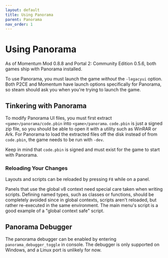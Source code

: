 ```yaml
---
layout: default
title: Using Panorama
parent: Panorama
nav_order: 1
---
```


# Using Panorama

As of Momentum Mod 0.8.8 and Portal 2: Community Edition 0.5.6, both games ship
with Panorama installed.

To use Panorama, you must launch the game _without_ the `-legacyui` option. Both
P2CE and Momentum have launch options specifically for Panorama, so steam should
ask you when you're trying to launch the game.

## Tinkering with Panorama

To modify Panorama UI files, you must first extract `<game>/panorama/code.pbin`
into `<game>/panorama`. `code.pbin` is just a signed zip file, so you should be
able to open it with a utility such as WinRAR or Ark. For Panorama to load the
extracted files off the disk instead of from `code.pbin`, the game needs to be
run with `-dev`.

Keep in mind that `code.pbin` is signed and must exist for the game to start
with Panorama.

### Reloading Your Changes

Layouts and scripts can be reloaded by pressing `F8` while on a panel.

Panels that use the global v8 context need special care taken when writing
scripts. Defining named types, such as classes or functions, should be
completely avoided since in global contexts, scripts aren't reloaded, but rather
re-executed in the same environment. The main menu's script is a good example of
a "global context safe" script.

## Panorama Debugger

The panorama debugger can be enabled by entering `panorama_debugger_toggle` in
console. The debugger is only supported on Windows, and a Linux port is unlikely
for now.

